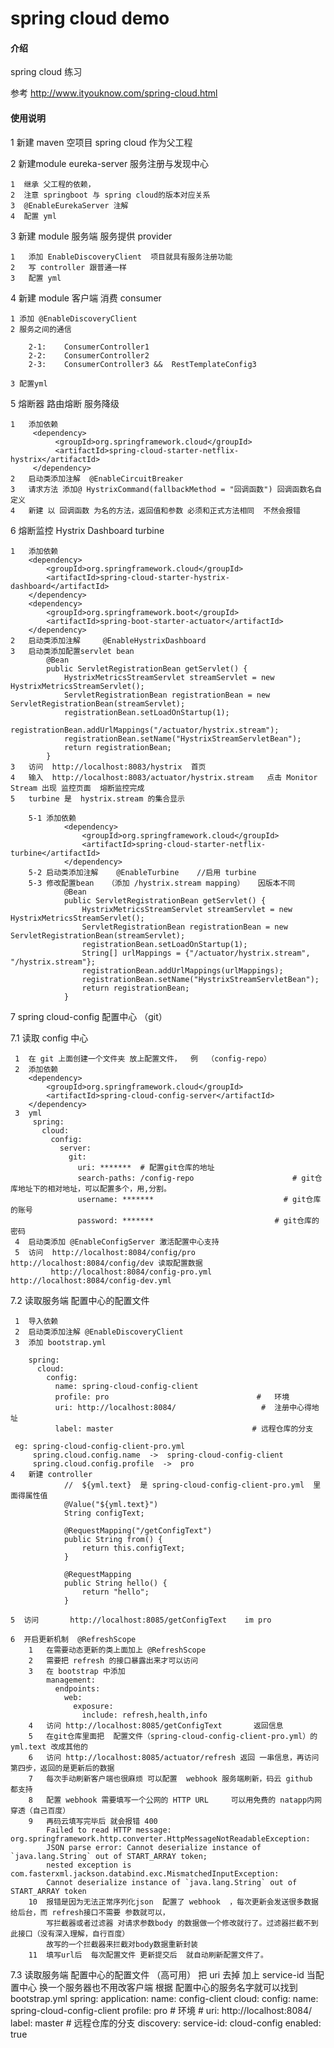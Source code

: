 # spring cloud demo

#### 介绍
spring cloud 练习

参考    http://www.ityouknow.com/spring-cloud.html

#### 使用说明

1 新建 maven 空项目  spring cloud 作为父工程

2 新建module  eureka-server 服务注册与发现中心
    
    1  继承 父工程的依赖，
    2  注意 springboot 与 spring cloud的版本对应关系
    3  @EnableEurekaServer 注解
    4  配置 yml  
    
3  新建 module 服务端 服务提供 provider
    
    1   添加 EnableDiscoveryClient  项目就具有服务注册功能
    2   写 controller 跟普通一样 
    3   配置 yml  
    

4  新建 module 客户端 消费 consumer

    1 添加 @EnableDiscoveryClient 
    2 服务之间的通信
    
        2-1:    ConsumerController1
        2-2:    ConsumerController2
        2-3:    ConsumerController3 &&  RestTemplateConfig3
        
    3 配置yml
    

5   熔断器 路由熔断  服务降级

    1   添加依赖  
         <dependency>
              <groupId>org.springframework.cloud</groupId>
              <artifactId>spring-cloud-starter-netflix-hystrix</artifactId>
         </dependency>      
    2   启动类添加注解  @EnableCircuitBreaker
    3   请求方法 添加@ HystrixCommand(fallbackMethod = "回调函数") 回调函数名自定义
    4   新建 以 回调函数 为名的方法，返回值和参数 必须和正式方法相同  不然会报错
    
6   熔断监控    Hystrix Dashboard   turbine

    1   添加依赖    
        <dependency>
        	<groupId>org.springframework.cloud</groupId>
        	<artifactId>spring-cloud-starter-hystrix-dashboard</artifactId>
        </dependency>
        <dependency>
        	<groupId>org.springframework.boot</groupId>
        	<artifactId>spring-boot-starter-actuator</artifactId>
        </dependency>
    2   启动类添加注解     @EnableHystrixDashboard
    3   启动类添加配置servlet bean 
            @Bean
            public ServletRegistrationBean getServlet() {
                HystrixMetricsStreamServlet streamServlet = new HystrixMetricsStreamServlet();
                ServletRegistrationBean registrationBean = new ServletRegistrationBean(streamServlet);
                registrationBean.setLoadOnStartup(1);
                registrationBean.addUrlMappings("/actuator/hystrix.stream");
                registrationBean.setName("HystrixStreamServletBean");
                return registrationBean;
            }
    3   访问  http://localhost:8083/hystrix  首页
    4   输入  http://localhost:8083/actuator/hystrix.stream   点击 Monitor Stream 出现 监控页面  熔断监控完成
    5   turbine 是  hystrix.stream 的集合显示
        
        5-1 添加依赖    
                <dependency>
                    <groupId>org.springframework.cloud</groupId>
                    <artifactId>spring-cloud-starter-netflix-turbine</artifactId>
                </dependency>
        5-2 启动类添加注解    @EnableTurbine    //启用 turbine
        5-3 修改配置bean   （添加 /hystrix.stream mapping）   因版本不同
                @Bean
                public ServletRegistrationBean getServlet() {
                    HystrixMetricsStreamServlet streamServlet = new HystrixMetricsStreamServlet();
                    ServletRegistrationBean registrationBean = new ServletRegistrationBean(streamServlet);
                    registrationBean.setLoadOnStartup(1);
                    String[] urlMappings = {"/actuator/hystrix.stream", "/hystrix.stream"};
                    registrationBean.addUrlMappings(urlMappings);
                    registrationBean.setName("HystrixStreamServletBean");
                    return registrationBean;
                }
                
7    spring cloud-config 配置中心  （git）
     
7.1    读取 config 中心
     
     1  在 git 上面创建一个文件夹 放上配置文件，  例  （config-repo）
     2  添加依赖
        <dependency>
            <groupId>org.springframework.cloud</groupId>
            <artifactId>spring-cloud-config-server</artifactId>
        </dependency>
     3  yml
         spring:
           cloud:
             config:
               server:
                 git:
                   uri: *******  # 配置git仓库的地址
                   search-paths: /config-repo                      # git仓库地址下的相对地址，可以配置多个，用,分割。
                   username: *******                             # git仓库的账号
                   password: *******                           # git仓库的密码
     4  启动类添加 @EnableConfigServer 激活配置中心支持
     5  访问  http://localhost:8084/config/pro        http://localhost:8084/config/dev 读取配置数据
             http://localhost:8084/config-pro.yml    http://localhost:8084/config-dev.yml
   
7.2     读取服务端 配置中心的配置文件 

     1  导入依赖
     2  启动类添加注解 @EnableDiscoveryClient
     3  添加 bootstrap.yml
     
        spring:
          cloud:
            config:
              name: spring-cloud-config-client
              profile: pro                                 #   环境
              uri: http://localhost:8084/                   #  注册中心得地址
              label: master                               # 远程仓库的分支
   
     eg: spring-cloud-config-client-pro.yml
         spring.cloud.config.name  ->  spring-cloud-config-client
         spring.cloud.config.profile  ->  pro
    4   新建 controller
                //  ${yml.text}  是 spring-cloud-config-client-pro.yml  里面得属性值
                @Value("${yml.text}")
                String configText;
            
                @RequestMapping("/getConfigText")
                public String from() {
                    return this.configText;
                }
            
                @RequestMapping
                public String hello() {
                    return "hello";
                }
                
    5  访问       http://localhost:8085/getConfigText    im pro
    
    6  开启更新机制  @RefreshScope
        1   在需要动态更新的类上面加上 @RefreshScope 
        2   需要把 refresh 的接口暴露出来才可以访问
        3   在 bootstrap 中添加
            management:
              endpoints:
                web:
                  exposure:
                    include: refresh,health,info
        4   访问 http://localhost:8085/getConfigText       返回信息
        5   在git仓库里面把  配置文件（spring-cloud-config-client-pro.yml）的 yml.text 改成其他的
        6   访问 http://localhost:8085/actuator/refresh 返回 一串信息，再访问第四步，返回的是更新后的数据
        7   每次手动刷新客户端也很麻烦 可以配置  webhook 服务端刷新，码云 github  都支持
        8   配置 webhook 需要填写一个公网的 HTTP URL     可以用免费的 natapp内网穿透（自己百度）
        9   再码云填写完毕后 就会报错 400   
            Failed to read HTTP message: org.springframework.http.converter.HttpMessageNotReadableException: 
            JSON parse error: Cannot deserialize instance of `java.lang.String` out of START_ARRAY token; 
            nested exception is com.fasterxml.jackson.databind.exc.MismatchedInputException: 
            Cannot deserialize instance of `java.lang.String` out of START_ARRAY token
        10  报错是因为无法正常序列化json  配置了 webhook  ，每次更新会发送很多数据给后台，而 refresh接口不需要 参数就可以，
            写拦截器或者过滤器 对请求参数body 的数据做一个修改就行了。过滤器拦截不到此接口（没有深入理解，自行百度）
            故写的一个拦截器来拦截对body数据重新封装
        11  填写url后  每次配置文件 更新提交后  就自动刷新配置文件了。

7.3     读取服务端 配置中心的配置文件 （高可用）
        把 uri  去掉  加上 service-id   当配置中心 换一个服务器也不用改客户端  根据 配置中心的服务名字就可以找到
        bootstrap.yml
        spring:
          application:
            name: config-client
          cloud:
            config:
              name: spring-cloud-config-client
              profile: pro                                 #   环境
        #      uri: http://localhost:8084/
              label: master                               # 远程仓库的分支
              discovery:
                service-id: cloud-config
                enabled: true
